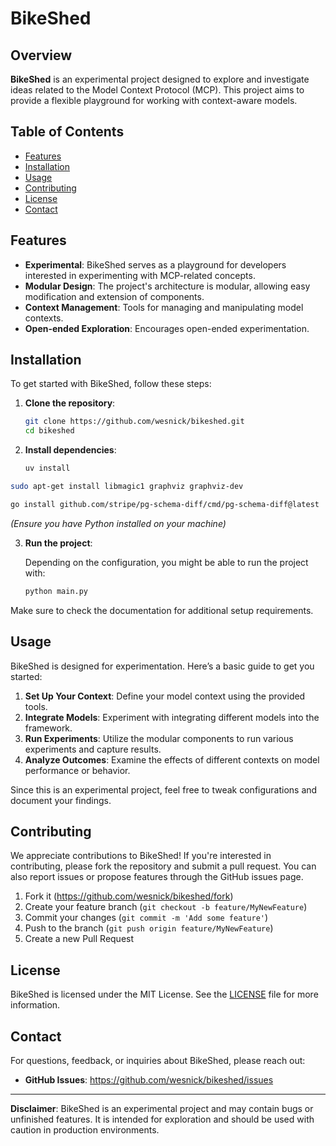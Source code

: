 # BikeShed

## Overview

**BikeShed** is an experimental project designed to explore and investigate ideas related to the Model Context Protocol (MCP). This project aims to provide a flexible playground for working with context-aware models.

## Table of Contents

- [Features](#features)
- [Installation](#installation)
- [Usage](#usage)
- [Contributing](#contributing)
- [License](#license)
- [Contact](#contact)

## Features

- **Experimental**: BikeShed serves as a playground for developers interested in experimenting with MCP-related concepts.
- **Modular Design**: The project's architecture is modular, allowing easy modification and extension of components.
- **Context Management**: Tools for managing and manipulating model contexts.
- **Open-ended Exploration**: Encourages open-ended experimentation.

## Installation

To get started with BikeShed, follow these steps:

1. **Clone the repository**:

   ```bash
   git clone https://github.com/wesnick/bikeshed.git
   cd bikeshed
   ```

2. **Install dependencies**:

 
   ```bash
   uv install
   ```

```bash
sudo apt-get install libmagic1 graphviz graphviz-dev
```

```bash
go install github.com/stripe/pg-schema-diff/cmd/pg-schema-diff@latest
```

   *(Ensure you have Python installed on your machine)*

3. **Run the project**:

   Depending on the configuration, you might be able to run the project with:

   ```bash
   python main.py
   ```

Make sure to check the documentation for additional setup requirements.

## Usage

BikeShed is designed for experimentation. Here’s a basic guide to get you started:

1. **Set Up Your Context**: Define your model context using the provided tools.
2. **Integrate Models**: Experiment with integrating different models into the framework.
3. **Run Experiments**: Utilize the modular components to run various experiments and capture results.
4. **Analyze Outcomes**: Examine the effects of different contexts on model performance or behavior.

Since this is an experimental project, feel free to tweak configurations and document your findings.

## Contributing

We appreciate contributions to BikeShed! If you're interested in contributing, please fork the repository and submit a pull request. You can also report issues or propose features through the GitHub issues page.

1. Fork it (https://github.com/wesnick/bikeshed/fork)
2. Create your feature branch (`git checkout -b feature/MyNewFeature`)
3. Commit your changes (`git commit -m 'Add some feature'`)
4. Push to the branch (`git push origin feature/MyNewFeature`)
5. Create a new Pull Request

## License

BikeShed is licensed under the MIT License. See the [LICENSE](LICENSE) file for more information.

## Contact

For questions, feedback, or inquiries about BikeShed, please reach out:

- **GitHub Issues**: https://github.com/wesnick/bikeshed/issues

---

**Disclaimer**: BikeShed is an experimental project and may contain bugs or unfinished features. It is intended for exploration and should be used with caution in production environments.

